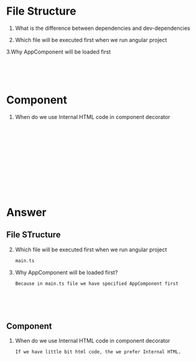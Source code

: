 # File Structure

1. What is the difference between dependencies and dev-dependencies

2. Which file will be executed first when we run angular project

3.Why AppComponent will be loaded first

&nbsp;

&nbsp;

# Component

1. When do we use Internal HTML code in component decorator

&nbsp;

&nbsp;

&nbsp;

&nbsp;

&nbsp;

&nbsp;

# Answer

## File STructure

2. Which file will be executed first when we run angular project

   ```md
   main.ts
   ```

3. Why AppComponent will be loaded first?

   ```md
   Because in main.ts file we have specified AppComponent first
   ```

&nbsp;

&nbsp;

## Component

1. When do we use Internal HTML code in component decorator

   ```md
   If we have little bit html code, the we prefer Internal HTML.
   ```
